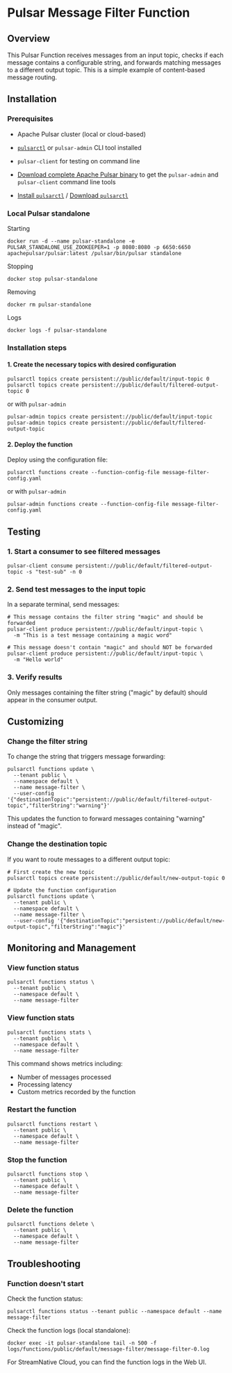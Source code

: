 # Pulsar Message Filter Function

## Overview

This Pulsar Function receives messages from an input topic, checks if each message contains a configurable string, and forwards matching messages to a different output topic. This is a simple example of content-based message routing.

## Installation

### Prerequisites

- Apache Pulsar cluster (local or cloud-based)
- [`pulsarctl`](https://github.com/streamnative/pulsarctl) or `pulsar-admin` CLI tool installed
- `pulsar-client` for testing on command line

- [Download complete Apache Pulsar binary](https://pulsar.apache.org/download/) to get the `pulsar-admin` and `pulsar-client` command line tools
- [Install `pulsarctl`](https://github.com/streamnative/pulsarctl?tab=readme-ov-file#install-pulsarctl) / [Download `pulsarctl`](https://github.com/streamnative/pulsarctl/releases)

### Local Pulsar standalone

Starting

```shell
docker run -d --name pulsar-standalone -e PULSAR_STANDALONE_USE_ZOOKEEPER=1 -p 8080:8080 -p 6650:6650 apachepulsar/pulsar:latest /pulsar/bin/pulsar standalone
```

Stopping

```shell
docker stop pulsar-standalone
```

Removing

```shell
docker rm pulsar-standalone
```

Logs

```shell
docker logs -f pulsar-standalone
```

### Installation steps

#### 1. Create the necessary topics with desired configuration

```shell
pulsarctl topics create persistent://public/default/input-topic 0
pulsarctl topics create persistent://public/default/filtered-output-topic 0
```

or with `pulsar-admin`

```shell
pulsar-admin topics create persistent://public/default/input-topic
pulsar-admin topics create persistent://public/default/filtered-output-topic
```

#### 2. Deploy the function

Deploy using the configuration file:

```shell
pulsarctl functions create --function-config-file message-filter-config.yaml
```

or with `pulsar-admin`

```shell
pulsar-admin functions create --function-config-file message-filter-config.yaml
```


## Testing

### 1. Start a consumer to see filtered messages

```shell
pulsar-client consume persistent://public/default/filtered-output-topic -s "test-sub" -n 0
```

### 2. Send test messages to the input topic

In a separate terminal, send messages:

```shell
# This message contains the filter string "magic" and should be forwarded
pulsar-client produce persistent://public/default/input-topic \
  -m "This is a test message containing a magic word"

# This message doesn't contain "magic" and should NOT be forwarded
pulsar-client produce persistent://public/default/input-topic \
  -m "Hello world"
```

### 3. Verify results

Only messages containing the filter string ("magic" by default) should appear in the consumer output.

## Customizing

### Change the filter string

To change the string that triggers message forwarding:

```shell
pulsarctl functions update \
  --tenant public \
  --namespace default \
  --name message-filter \
  --user-config '{"destinationTopic":"persistent://public/default/filtered-output-topic","filterString":"warning"}'
```

This updates the function to forward messages containing "warning" instead of "magic".

### Change the destination topic

If you want to route messages to a different output topic:

```shell
# First create the new topic
pulsarctl topics create persistent://public/default/new-output-topic 0

# Update the function configuration
pulsarctl functions update \
  --tenant public \
  --namespace default \
  --name message-filter \
  --user-config '{"destinationTopic":"persistent://public/default/new-output-topic","filterString":"magic"}'
```

## Monitoring and Management

### View function status

```shell
pulsarctl functions status \
  --tenant public \
  --namespace default \
  --name message-filter
```

### View function stats

```shell
pulsarctl functions stats \
  --tenant public \
  --namespace default \
  --name message-filter
```

This command shows metrics including:

- Number of messages processed
- Processing latency
- Custom metrics recorded by the function

### Restart the function

```shell
pulsarctl functions restart \
  --tenant public \
  --namespace default \
  --name message-filter
```

### Stop the function

```shell
pulsarctl functions stop \
  --tenant public \
  --namespace default \
  --name message-filter
```

### Delete the function

```shell
pulsarctl functions delete \
  --tenant public \
  --namespace default \
  --name message-filter
```

## Troubleshooting

### Function doesn't start

Check the function status:

```shell
pulsarctl functions status --tenant public --namespace default --name message-filter
```

Check the function logs (local standalone):

```shell
docker exec -it pulsar-standalone tail -n 500 -f logs/functions/public/default/message-filter/message-filter-0.log
```

For StreamNative Cloud, you can find the function logs in the Web UI.